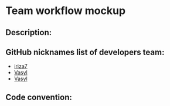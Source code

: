 # Team workflow mockup

## Description:

## GitHub nicknames list of developers team:
* [iriza7](https://github.com/iriza7)
* [Vasyl](https://github.com/Banderstadt)
* [Vasyl](https://github.com/Banderstadt)

## Code convention:
